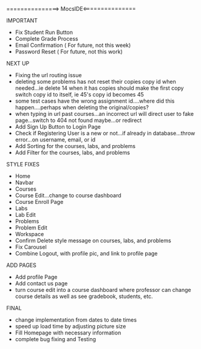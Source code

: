 ===============> MocsIDE<===============

IMPORTANT
* Fix Student Run Button
* Complete Grade Process
* Email Confirmation ( For future, not this week)
* Password Reset ( For future, not this work)


NEXT UP
* Fixing the url routing issue
* deleting some problems has not reset their copies copy id when needed...ie delete 14 when it has copies should make the first copy switch copy id to itself, ie 45's copy id becomes 45
* some test cases have the wrong assignment id....where did this happen....perhaps when deleting the original/copies?
* when typing in url past courses...an incorrect url will direct user to fake page...switch to 404 not found maybe...or redirect
* Add Sign Up Button to Login Page
* Check if Registering User is a new or not...if already in database...throw error...on username, email, or id
* Add Sorting for the courses, labs, and problems
* Add Filter for the courses, labs, and problems



STYLE FIXES
* Home
* Navbar
* Courses
* Course Edit...change to course dashboard
* Course Enroll Page
* Labs
* Lab Edit
* Problems
* Problem Edit
* Workspace
* Confirm Delete style message on courses, labs, and problems
* Fix Carousel
* Combine Logout, with profile pic, and link to profile page

ADD PAGES
* Add profile Page
* Add contact us page
* turn course edit into a course dashboard where professor can change course details as well as see gradebook, students, etc.



FINAL
* change implementation from dates to date times
* speed up load time by adjusting picture size
* Fill Homepage with necessary information
* complete bug fixing and Testing